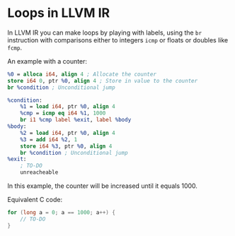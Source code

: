 # Loops in LLVM IR

In LLVM IR you can make loops by playing with labels, using the `br` instruction with comparisons either to integers `icmp` or floats or doubles like `fcmp`.

An example with a counter:

```llvm
%0 = alloca i64, align 4 ; Allocate the counter
store i64 0, ptr %0, align 4 ; Store in value to the counter
br %condition ; Unconditional jump

%condition:
    %1 = load i64, ptr %0, align 4
    %cmp = icmp eq i64 %1, 1000
    br i1 %cmp label %exit, label %body
%body:
    %2 = load i64, ptr %0, align 4
    %3 = add i64 %2, 1
    store i64 %3, ptr %0, align 4
    br %condition ; Unconditional jump
%exit:
    ; TO-DO
    unreacheable
```

In this example, the counter will be increased until it equals 1000.

Equivalent C code:

```c
for (long a = 0; a == 1000; a++) {
    // TO-DO
}
```

